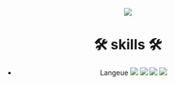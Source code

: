 
<div align="center">

  <img src="https://img.shields.io/badge/{내용}-{배경 색깔}?style={스타일}&logo={로고이름}&logoColor={로고 색깔}"/>

  # 🛠 skills 🛠
  - Langeue
    <img src="https://img.shields.io/badge/C-A8B9CC?style=Flat&logo=C&logoColor=A8B9CC"/>
    <img src="https://img.shields.io/badge/JAVA-007396?style=for-the-badge&logo=java&logoColor=white">
    <img src="https://img.shields.io/badge/Python-3776AB?style={스타일}&logo=Python&logoColor=3776AB"/>
    <img src="https://img.shields.io/badge/JavaScript-F7DF1E?style={스타일}&logo=JavaScript&logoColor=F7DF1E"/>
  
</div>
